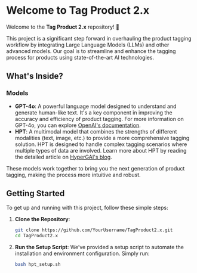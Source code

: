 # Welcome to Tag Product 2.x

Welcome to the **Tag Product 2.x** repository! 🎉

This project is a significant step forward in overhauling the product tagging workflow by integrating Large Language Models (LLMs) and other advanced models. Our goal is to streamline and enhance the tagging process for products using state-of-the-art AI technologies.

## What's Inside?

### **Models**
- **GPT-4o**: A powerful language model designed to understand and generate human-like text. It's a key component in improving the accuracy and efficiency of product tagging.
For more information on GPT-4o, you can explore [OpenAI's documentation](https://openai.com/research).
- **HPT**: A multimodal model that combines the strengths of different modalities (text, image, etc.) to provide a more comprehensive tagging solution. HPT is designed to handle complex tagging scenarios where multiple types of data are involved. Learn more about HPT by reading the detailed article on [HyperGAI's blog](https://hypergai.com/blog/hpt-1-5-air-best-open-sourced-8b-multimodal-llm-with-llama-3).

These models work together to bring you the next generation of product tagging, making the process more intuitive and robust.

## Getting Started

To get up and running with this project, follow these simple steps:

1. **Clone the Repository**:
   ```bash
   git clone https://github.com/YourUsername/TagProduct2.x.git
   cd TagProduct2.x
1. **Run the Setup Script**:
  We’ve provided a setup script to automate the installation and environment configuration.
  Simply run:
   ```bash
   bash hpt_setup.sh
